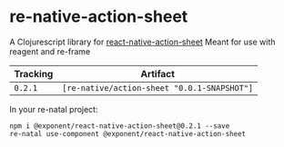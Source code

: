# re-native-action-sheet

A Clojurescript library for [react-native-action-sheet](https://github.com/exponent/react-native-action-sheet)
Meant for use with reagent and re-frame

Tracking | Artifact
---------|---------|
`0.2.1`  | `[re-native/action-sheet "0.0.1-SNAPSHOT"]`

In your re-natal project:

```
npm i @exponent/react-native-action-sheet@0.2.1 --save
re-natal use-component @exponent/react-native-action-sheet
```
